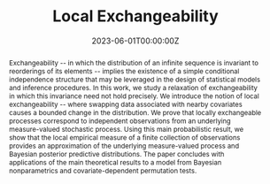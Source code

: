 ---
abstract: Exchangeability -- in which the distribution of an infinite sequence is invariant to reorderings of its elements -- implies the existence of a simple conditional independence structure that may be leveraged in the design of statistical models and inference procedures. In this work, we study a relaxation of exchangeability in which this invariance need not hold precisely. We introduce the notion of local exchangeability -- where swapping data associated with nearby covariates causes a bounded change in the distribution. We prove that locally exchangeable processes correspond to independent observations from an underlying measure-valued stochastic process. Using this main probabilistic result, we show that the local empirical measure of a finite collection of observations provides an approximation of the underlying measure-valued process and Bayesian posterior predictive distributions. The paper concludes with applications of the main theoretical results to a model from Bayesian nonparametrics and covariate-dependent permutation tests.

author_notes: ""
authors:
- Trevor Campbell
- admin
- Chiao-Yu Yang
- Michael I. Jordan
- Tamara Broderick
date: "2023-06-01T00:00:00Z"
doi: ""
featured: true
image:
  caption: ""
  focal_point: ""
  preview_only: false
publication: Bernoulli
publication_short: ""
publication_types:
- "2"
publishDate: ""
slides: ""
summary: ""
tags: []
title: Local Exchangeability
url_code: ""
url_dataset: ""
url_preprint: ""
url_pdf: "https://arxiv.org/pdf/1906.09507.pdf"
url_poster: ""
url_project: ""
url_slides: ""
url_source: "https://projecteuclid.org/journals/bernoulli/volume-29/issue-3/Local-exchangeability/10.3150/22-BEJ1533.short"
url_video: ""

links:
- icon: ""
  icon_pack: fab
  name: Arxiv
  url: https://arxiv.org/abs/1906.09507
---